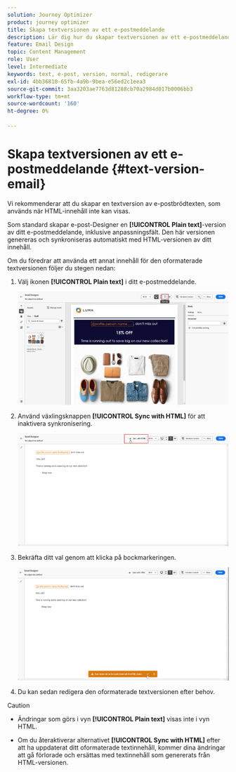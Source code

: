 ```yaml
---
solution: Journey Optimizer
product: journey optimizer
title: Skapa textversionen av ett e-postmeddelande
description: Lär dig hur du skapar textversionen av ett e-postmeddelande
feature: Email Design
topic: Content Management
role: User
level: Intermediate
keywords: text, e-post, version, normal, redigerare
exl-id: 4bb36810-65fb-4a9b-9bea-e56ed2c1eea3
source-git-commit: 3aa3203ae7763d81288cb70a2984d017b0006bb3
workflow-type: tm+mt
source-wordcount: '160'
ht-degree: 0%

---
```


# Skapa textversionen av ett e-postmeddelande {#text-version-email}

Vi rekommenderar att du skapar en textversion av e-postbrödtexten, som används när HTML-innehåll inte kan visas.

Som standard skapar e-post-Designer en **[!UICONTROL Plain text]**-version av ditt e-postmeddelande, inklusive anpassningsfält. Den här versionen genereras och synkroniseras automatiskt med HTML-versionen av ditt innehåll.

Om du föredrar att använda ett annat innehåll för den oformaterade textversionen följer du stegen nedan:

1. Välj ikonen **[!UICONTROL Plain text]** i ditt e-postmeddelande.

   ![](assets/text_version_3.png)

1. Använd växlingsknappen **[!UICONTROL Sync with HTML]** för att inaktivera synkronisering.

   ![](assets/text_version_1.png)

1. Bekräfta ditt val genom att klicka på bockmarkeringen.

   ![](assets/text_version_2.png)

1. Du kan sedan redigera den oformaterade textversionen efter behov.

>[!CAUTION]
>
>* Ändringar som görs i vyn **[!UICONTROL Plain text]** visas inte i vyn HTML.
>
>* Om du återaktiverar alternativet **[!UICONTROL Sync with HTML]** efter att ha uppdaterat ditt oformaterade textinnehåll, kommer dina ändringar att gå förlorade och ersättas med textinnehåll som genererats från HTML-versionen.
